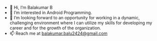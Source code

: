 - 👋 Hi, I’m Balakumar B
- 👀 I’m interested in Android Programming.
- 💞️ I’m looking forward to an opportunity for working in a dynamic, challenging environment where I 
can utilize my skills for developing my career and for the growth of the organization.
- 📫 Reach me at balakumar.balu2424@gmail.com
